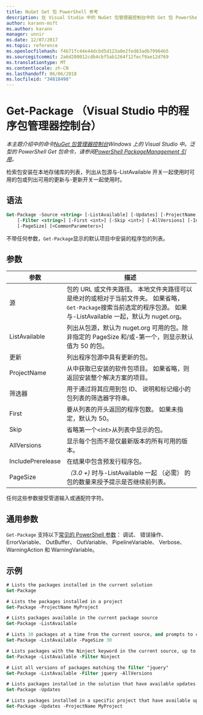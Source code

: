 ```yaml
---
title: NuGet Get 包 PowerShell 参考
description: 在 Visual Studio 中的 NuGet 包管理器控制台中的 Get 包 PowerShell 命令参考。
author: karann-msft
ms.author: karann
manager: unnir
ms.date: 12/07/2017
ms.topic: reference
ms.openlocfilehash: f4b71fc44e44dcbd5d123a0e2fed63adb79964b5
ms.sourcegitcommit: 2a6d200012cdb4cbf5ab1264f12fecf9ae12d769
ms.translationtype: MT
ms.contentlocale: zh-CN
ms.lasthandoff: 06/06/2018
ms.locfileid: "34818498"
---
```

# <a name="get-package-package-manager-console-in-visual-studio"></a>Get-Package （Visual Studio 中的程序包管理器控制台）

*本主题介绍中的命令[NuGet 包管理器控制台](package-manager-console.md)Windows 上的 Visual Studio 中。泛型的 PowerShell Get 包命令，请参阅[PowerShell PackageManagement 引用](/powershell/module/packagemanagement/?view=powershell-6)。*

检索包安装在本地存储库的列表，列出从包源与-ListAvailable 开关一起使用时可用的包或列出可用的更新与-更新开关一起使用时。

## <a name="syntax"></a>语法

```ps
Get-Package -Source <string> [-ListAvailable] [-Updates] [-ProjectName <string>]
    [-Filter <string>] [-First <int>] [-Skip <int>] [-AllVersions] [-IncludePrerelease]
    [-PageSize] [<CommonParameters>]
```

不带任何参数，`Get-Package`显示的默认项目中安装的程序包的列表。

## <a name="parameters"></a>参数

| 参数 | 描述 |
| --- | --- |
| 源 | 包的 URL 或文件夹路径。 本地文件夹路径可以是绝对的或相对于当前文件夹。 如果省略，`Get-Package`搜索当前选定的程序包源。 如果与-ListAvailable 一起，默认为 nuget.org。 |
| ListAvailable | 列出从包源，默认为 nuget.org 可用的包。除非指定的 PageSize 和/或-第一个，则显示默认值为 50 的包。 |
| 更新 | 列出程序包源中具有更新的包。 |
| ProjectName | 从中获取已安装的软件包项目。 如果省略，则返回安装整个解决方案的项目。 |
| 筛选器 | 用于通过将其应用到包 ID、 说明和标记缩小的包列表的筛选器字符串。 |
| First | 要从列表的开头返回的程序包数。 如果未指定，默认为 50。 |
| Skip | 省略第一个&lt;int&gt;从列表中显示的包。  |
| AllVersions | 显示每个包而不是仅最新版本的所有可用的版本。 |
| IncludePrerelease | 在结果中包含预发行程序包。 |
| PageSize | *（3.0 +)* 时与-ListAvailable 一起 （必需） 的包的数量来授予提示是否继续前列表。 |

任何这些参数接受管道输入或通配符字符。

## <a name="common-parameters"></a>通用参数

`Get-Package` 支持以下[常见的 PowerShell 参数](http://go.microsoft.com/fwlink/?LinkID=113216)： 调试、 错误操作、 ErrorVariable、 OutBuffer、 OutVariable、 PipelineVariable、 Verbose、 WarningAction 和 WarningVariable。

## <a name="examples"></a>示例

```ps
# Lists the packages installed in the current solution
Get-Package

# Lists the packages installed in a project
Get-Package -ProjectName MyProject

# Lists packages available in the current package source
Get-Package -ListAvailable

# Lists 30 packages at a time from the current source, and prompts to continue if more are available
Get-Package -ListAvailable -PageSize 30

# Lists packages with the Ninject keyword in the current source, up to 50
Get-Package -ListAvailable -Filter Ninject

# List all versions of packages matching the filter "jquery"
Get-Package -ListAvailable -Filter jquery -AllVersions

# Lists packages installed in the solution that have available updates
Get-Package -Updates

# Lists packages installed in a specific project that have available updates
Get-Package -Updates -ProjectName MyProject
```
